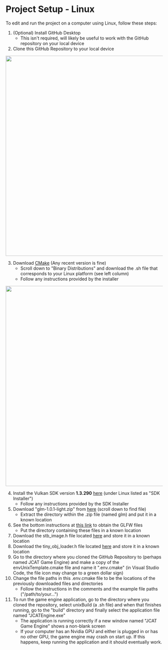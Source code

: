 # Project Setup - Linux

To edit and run the project on a computer using Linux, follow these steps:
1. (Optional) Install GitHub Desktop
   - This isn't required, will likely be useful to work with the GitHub repository on your local device
2. Clone this GitHub Repository to your local device

<img src="https://github.com/user-attachments/assets/241cae10-85bc-4657-996c-cac03dcc8341" width="640">

3. Download [CMake](https://cmake.org/download/) (Any recent version is fine)
   - Scroll down to "Binary Distributions" and download the .sh file that corresponds to your Linux platform (see left column)
   - Follow any instructions provided by the installer

<img src="https://github.com/user-attachments/assets/9d541620-48d4-412f-a20c-a2455d49bc34" width="640">

4. Install the Vulkan SDK version **1.3.290** [here](https://vulkan.lunarg.com/sdk/home) (under Linux listed as "SDK Installer")
   - Follow any instructions provided by the SDK Installer
5. Download "glm-1.0.1-light.zip" from [here](https://github.com/g-truc/glm/releases) (scroll down to find file)
   - Extract the directory within the .zip file (named glm) and put it in a known location
6. See the bottom instructions at [this link](https://www.glfw.org/download) to obtain the GLFW files
   - Put the directory containing these files in a known location
7. Download the stb_image.h file located [here](https://github.com/nothings/stb/blob/master/stb_image.h) and store it in a known location
8. Download the tiny_obj_loader.h file located [here](https://github.com/tinyobjloader/tinyobjloader/blob/release/tiny_obj_loader.h) and store it in a known location
9. Go to the directory where you cloned the GitHub Repository to (perhaps named JCAT Game Engine) and make a copy of the envUnixTemplate.cmake file and name it ".env.cmake" (in Visual Studio Code, the file icon may change to a green dollar sign)
10. Change the file paths in this .env.cmake file to be the locations of the previously downloaded files and directories
    - Follow the instructions in the comments and the example file paths ("/path/to/your...")
11. To run the game engine application, go to the directory where you cloned the repository, select unixBuild (a .sh file) and when that finishes running, go to the "build" directory and finally select the application file named "JCATEngine.exe"
    - The application is running correctly if a new window named "JCAT Game Engine" shows a non-blank screen
    - If your computer has an Nvidia GPU and either is plugged in or has no other GPU, the game engine may 
    crash on start up. If this happens, keep running the application and it should eventually work.